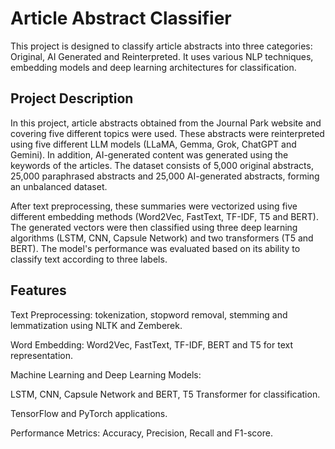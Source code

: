 # Article Abstract Classifier

This project is designed to classify article abstracts into three categories: Original, AI Generated and Reinterpreted. It uses various NLP techniques, embedding models and deep learning architectures for classification.

## Project Description

In this project, article abstracts obtained from the Journal Park website and covering five different topics were used. These abstracts were reinterpreted using five different LLM models (LLaMA, Gemma, Grok, ChatGPT and Gemini). In addition, AI-generated content was generated using the keywords of the articles. The dataset consists of 5,000 original abstracts, 25,000 paraphrased abstracts and 25,000 AI-generated abstracts, forming an unbalanced dataset.

After text preprocessing, these summaries were vectorized using five different embedding methods (Word2Vec, FastText, TF-IDF, T5 and BERT). The generated vectors were then classified using three deep learning algorithms (LSTM, CNN, Capsule Network) and two transformers (T5 and BERT). The model's performance was evaluated based on its ability to classify text according to three labels.

## Features

Text Preprocessing: tokenization, stopword removal, stemming and lemmatization using NLTK and Zemberek.

Word Embedding: Word2Vec, FastText, TF-IDF, BERT and T5 for text representation.

Machine Learning and Deep Learning Models:

LSTM, CNN, Capsule Network and BERT, T5 Transformer for classification.

TensorFlow and PyTorch applications.

Performance Metrics: Accuracy, Precision, Recall and F1-score.

